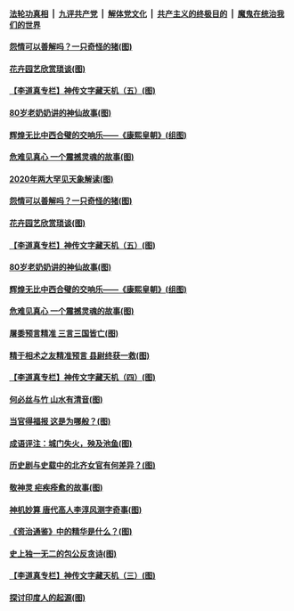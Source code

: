 

####  [法轮功真相](../../../../basic/blob/master/README.md?t=10150731) &nbsp;|&nbsp; [九评共产党](../../../../9ping.md/blob/master/README.md?t=10150731) &nbsp;|&nbsp; [解体党文化](../../../../jtdwh.md/blob/master/README.md?t=10150731)  &nbsp;|&nbsp; [共产主义的终极目的](../../../../gczydzjmd.md/blob/master/README.md?t=10150731) &nbsp;|&nbsp; [魔鬼在统治我们的世界](../../../../mgztzwmdsj.md/blob/master/README.md?t=10150731) 

#### [怨情可以善解吗？一只奇怪的猪(图)](../pages/p7/948972.md?t=10150731) 

#### [花卉园艺欣赏琐谈(图)](../pages/p7/948996.md?t=10150731) 

#### [【李道真专栏】神传文字藏天机（五）(图)](../pages/p7/948692.md?t=10150731) 

#### [80岁老奶奶讲的神仙故事(图)](../pages/p7/948978.md?t=10150731) 

#### [辉煌无比中西合璧的交响乐——《康熙皇朝》(组图)](../pages/p7/948329.md?t=10150731) 

#### [危难见真心 一个震撼灵魂的故事(图)](../pages/p7/948899.md?t=10150731) 

#### [2020年两大罕见天象解读(图)](../pages/p7/945801.md?t=10150731) 

#### [怨情可以善解吗？一只奇怪的猪(图)](../pages/p7/948972.md?t=10150731) 

#### [花卉园艺欣赏琐谈(图)](../pages/p7/948996.md?t=10150731) 

#### [【李道真专栏】神传文字藏天机（五）(图)](../pages/p7/948692.md?t=10150731) 

#### [80岁老奶奶讲的神仙故事(图)](../pages/p7/948978.md?t=10150731) 

#### [辉煌无比中西合璧的交响乐——《康熙皇朝》(组图)](../pages/p7/948329.md?t=10150731) 

#### [危难见真心 一个震撼灵魂的故事(图)](../pages/p7/948899.md?t=10150731) 

#### [屠黍预言精准 三言三国皆亡(图)](../pages/p7/948676.md?t=10150731) 

#### [精于相术之友精准预言 县尉终获一救(图)](../pages/p7/948781.md?t=10150731) 

#### [【李道真专栏】神传文字藏天机（四）(图)](../pages/p7/948361.md?t=10150731) 

#### [何必丝与竹 山水有清音(图)](../pages/p7/948552.md?t=10150731) 

#### [当官得福报 这是为哪般？(图)](../pages/p7/948793.md?t=10150731) 

#### [成语评注：城门失火，殃及池鱼(图)](../pages/p7/948551.md?t=10150731) 

#### [历史剧与史载中的北齐女官有何差异？(图)](../pages/p7/948659.md?t=10150731) 

#### [敬神灵 疟疾痊愈的故事(图)](../pages/p7/948677.md?t=10150731) 

#### [神机妙算 唐代高人李淳风测字奇事(图)](../pages/p7/948635.md?t=10150731) 

#### [《资治通鉴》中的精华是什么？(图)](../pages/p7/948572.md?t=10150731) 

#### [史上独一无二的包公反贪诗(图)](../pages/p7/948579.md?t=10150731) 

#### [【李道真专栏】神传文字藏天机（三）(图)](../pages/p7/948168.md?t=10150731) 

#### [探讨印度人的起源(图)](../pages/p7/948466.md?t=10150731) 

